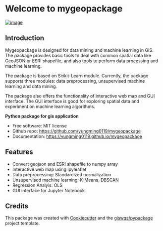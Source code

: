# Welcome to mygeopackage


[![image](https://img.shields.io/pypi/v/mygeopackage.svg)](https://pypi.python.org/pypi/mygeopackage)


## Introduction

Mygeopackage is designed for data mining and machine learning in GIS. The package provides basic tools to deal with common spatial data like GeoJSON or ESRI shapefile, and also tools to perform data processing and machine learning.

The package is based on Scikit-Learn module. Currently, the package supports three modules: data preprocessing, unsupervised machine learning and data mining.

The package also offers the functionality of interactive web map and GUI interface. The GUI interface is good for exploring spatial data and experiment on machine learning algorithms.

**Python package for gis application**


-   Free software: MIT license
-   Github repo: <https://github.com/yungming0119/mygeopackage>
-   Documentation: <https://yungming0119.github.io/mygeopackage>
    

## Features

-   Convert geojson and ESRI shapefile to numpy array
-   Interactive web map using ipyleaflet
-   Data preprocessing: Standardized normalization
-   Unsupervised machine learning: K-Means, DBSCAN
-   Regression Analyis: OLS
-   GUI interface for Jupyter Notebook 

## Credits

This package was created with [Cookiecutter](https://github.com/cookiecutter/cookiecutter) and the [giswqs/pypackage](https://github.com/giswqs/pypackage) project template.
